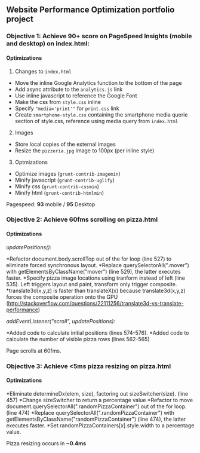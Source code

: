 ## Website Performance Optimization portfolio project

### Objective 1: Achieve 90+ score on PageSpeed Insights (mobile and desktop) on index.html:

#### Optimizations

1. Changes to `index.html`
 * Move the inline Google Analytics function to the bottom of the page
 * Add async attribute to the `analytics.js` link
 * Use inline javascript to reference the Google Font
 * Make the css from `style.css` inline
 * Specify `"media='print'"` for `print.css` link
 * Create `smartphone-style.css` containing the smartphone media querie section of style.css, reference using media query from `index.html`
2. Images
 * Store local copies of the external images
 * Resize the `pizzeria.jpg` image to 100px (per inline style)
3. Optmizations
 * Optimize images (`grunt-contrib-imagemin`)
 * Minify javascript (`grunt-contrib-uglify`)
 * Minify css (`grunt-contrib-cssmin`)
 * Minify html (`grunt-contrib-htmlmin`)

Pagespeed: **93** mobile / **95** Desktop

### Objective 2: Achieve 60fms scrolling on pizza.html

#### Optimizations

*updatePositions():*

*Refactor document.body.scrollTop out of the for loop (line 527) to eliminate forced synchronous layout.
*Replace querySelectorAll(".mover") with getElementsByClassName("mover") (line 529), the latter executes faster.
*Specify pizza image locations using tranform instead of left (line 535). Left triggers layout and paint, transform only trigger composite.
*translate3d(x,y,z) is faster than translateX(x) because translate3d(x,y,z) forces the composite operation onto the GPU (http://stackoverflow.com/questions/22111256/translate3d-vs-translate-performance)

*addEventListener("scroll", updatePositions):*

*Added code to calculate initial positions (lines 574-576).
*Added code to calculate the number of visible pizza rows (lines 562-565)

Page scrolls at 60fms.

### Objective 3: Achieve <5ms pizza resizing on pizza.html

#### Optimizations

*Eliminate determineDx(elem, size), factoring out sizeSwitcher(size). (line 457)
*Change sizeSwitcher to return a percentage value
*Refactor to move document.querySelectorAll(".randomPizzaContainer") out of the for loop. (line 474)
*Replace querySelectorAll(".randomPizzaContainer") with getElementsByClassName("randomPizzaContainer") (line 474), the latter executes faster.
*Set randomPizzaContainers[x].style.width to a percentage value.

Pizza resizing occurs in **~0.4ms**

